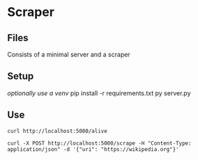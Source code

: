 # Scraper

## Files
Consists of a minimal server and a scraper

## Setup
*optionally use a venv*
pip install -r requirements.txt
py server.py

## Use
```
curl http://localhost:5000/alive

curl -X POST http://localhost:5000/scrape -H "Content-Type: application/json" -d '{"uri": "https://wikipedia.org"}'
```

